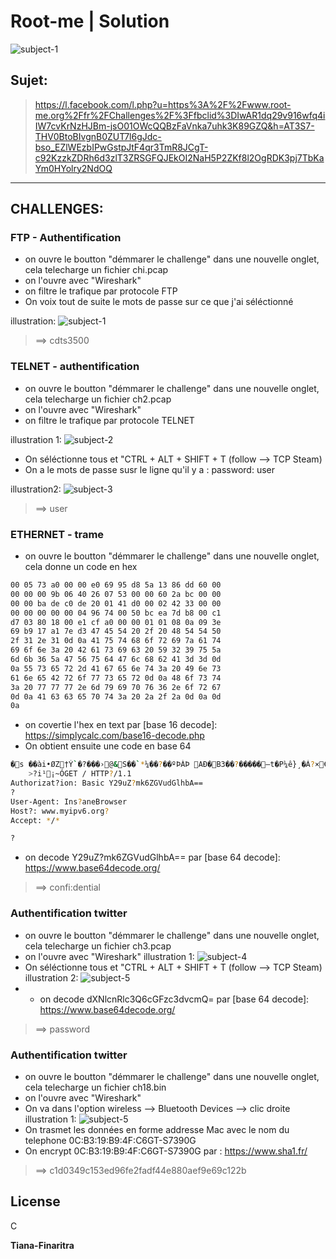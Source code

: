 # Root-me | Solution

![subject-1](images/Validation.PNG)

## Sujet:
>https://l.facebook.com/l.php?u=https%3A%2F%2Fwww.root-me.org%2Ffr%2FChallenges%2F%3Ffbclid%3DIwAR1dq29v916wfq4iIW7cvKrNzHJBm-jsO01OWcQQBzFaVnka7uhk3K89GZQ&h=AT3S7-THV0BtoBIvgnB0ZUT7l6gJdc-bso_EZlWEzbIPwGstpJtF4qr3TmR8JCgT-c92KzzkZDRh6d3zlT3ZRSGFQJEkOI2NaH5P2ZKf8l2OgRDK3pj7TbKaYm0HYolry2NdOQ

------------------
## CHALLENGES:
### FTP - Authentification
- on ouvre le boutton "démmarer le challenge" dans une nouvelle onglet, cela telecharge un fichier chi.pcap
- on l'ouvre avec "Wireshark"
- on filtre le trafique par protocole FTP
- On voix tout de suite le mots de passe sur ce que j'ai séléctionné

illustration: 
![subject-1](images/ftp.PNG)

> ==> cdts3500

### TELNET - authentification
- on ouvre le boutton "démmarer le challenge" dans une nouvelle onglet, cela telecharge un fichier ch2.pcap
- on l'ouvre avec "Wireshark"
- on filtre le trafique par protocole TELNET

illustration 1: 
![subject-2](images/telnet.PNG)

- On séléctionne tous et "CTRL + ALT + SHIFT + T (follow --> TCP Steam)
- On a le mots de passe susr le ligne qu'il y a : password: user

illustration2: 
![subject-3](images/user.PNG)

> ==> user


### ETHERNET - trame
- on ouvre le boutton "démmarer le challenge" dans une nouvelle onglet, cela donne un code en hex
```sh
00 05 73 a0 00 00 e0 69 95 d8 5a 13 86 dd 60 00
00 00 00 9b 06 40 26 07 53 00 00 60 2a bc 00 00
00 00 ba de c0 de 20 01 41 d0 00 02 42 33 00 00
00 00 00 00 00 04 96 74 00 50 bc ea 7d b8 00 c1
d7 03 80 18 00 e1 cf a0 00 00 01 01 08 0a 09 3e
69 b9 17 a1 7e d3 47 45 54 20 2f 20 48 54 54 50
2f 31 2e 31 0d 0a 41 75 74 68 6f 72 69 7a 61 74
69 6f 6e 3a 20 42 61 73 69 63 20 59 32 39 75 5a
6d 6b 36 5a 47 56 75 64 47 6c 68 62 41 3d 3d 0d
0a 55 73 65 72 2d 41 67 65 6e 74 3a 20 49 6e 73
61 6e 65 42 72 6f 77 73 65 72 0d 0a 48 6f 73 74
3a 20 77 77 77 2e 6d 79 69 70 76 36 2e 6f 72 67
0d 0a 41 63 63 65 70 74 3a 20 2a 2f 2a 0d 0a 0d
0a
```
- on covertie l'hex en text par [base 16 decode]: https://simplycalc.com/base16-decode.php
- On obtient ensuite une code en base 64 
```sh
�s ��ài•ØZ†Ý`�?���›@&S��`*¼��?��ºÞÀÞ AÐ�B3��?�����–t�P¼ê}¸�Á?×€�áÏ ��
	>?i¹¡~ÓGET / HTTP?/1.1
Authorizat?ion: Basic Y29uZ?mk6ZGVudGlhbA==
?
User-Agent: Ins?aneBrowser
Host?: www.myipv6.org?
Accept: */*

?
```
- on decode Y29uZ?mk6ZGVudGlhbA==  par [base 64 decode]: https://www.base64decode.org/

> ==> confi:dential

### Authentification twitter
- on ouvre le boutton "démmarer le challenge" dans une nouvelle onglet, cela telecharge un fichier ch3.pcap
- on l'ouvre avec "Wireshark"
illustration 1:
![subject-4](images/twiter1.PNG)
- On séléctionne tous et "CTRL + ALT + SHIFT + T (follow --> TCP Steam)
illustration 2:
![subject-5](images/twiter2.PNG)
- - on decode dXNlcnRlc3Q6cGFzc3dvcmQ=  par [base 64 decode]: https://www.base64decode.org/
> ==> password


### Authentification twitter
- on ouvre le boutton "démmarer le challenge" dans une nouvelle onglet, cela telecharge un fichier ch18.bin
- on l'ouvre avec "Wireshark"
- On va dans l'option wireless --> Bluetooth Devices --> clic droite
illustration 1:
![subject-5](images/Capture.PNG)
- On trasmet les données en forme addresse Mac  avec le nom du telephone 0C:B3:19:B9:4F:C6GT-S7390G
- On encrypt 0C:B3:19:B9:4F:C6GT-S7390G par : https://www.sha1.fr/
> ==> c1d0349c153ed96fe2fadf44e880aef9e69c122b

## License

C

**Tiana-Finaritra**
